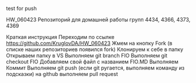 



test for push









HW_060423
Репозиторий для домашней работы групп 4434, 4366, 4373, 4369

Краткая инструкция
Переходим по ссылке https://github.com/KruglovDA/HW_060423
Жмем на кнопку Fork (в списке наших репозиториев появился fork)
Клонируем к себе в папку
Открываем папку в VS
Выполняем git branch FIO
Выполняем git checkout FIO
Добавляем свой файл с названием FIO.MD
Выполняем Коммит
Выполняем git push (если git ругается, выполняем команду из подсказки)
на github выполняем pull request













<!-- # Git User manual
Local Repo
*git init -initialises local repo
*git add filename - adds file to repo
*git commit - commts files to repo
*git log - shows commit log

for reference:
from git --help
The most commonly used git commands are:
   add        Add file contents to the index
   bisect     Find by binary search the change that introduced a bug
   branch     List, create, or delete branches
   checkout   Checkout a branch or paths to the working tree
   clone      Clone a repository into a new directory
   commit     Record changes to the repository
   diff       Show changes between commits, commit and working tree, etc
   fetch      Download objects and refs from another repository
   grep       Print lines matching a pattern
   init       Create an empty Git repository or reinitialize an existing one
   log        Show commit logs
   merge      Join two or more development histories together
   mv         Move or rename a file, a directory, or a symlink
   pull       Fetch from and merge with another repository or a local branch
   push       Update remote refs along with associated objects
   rebase     Forward-port local commits to the updated upstream head
   reset      Reset current HEAD to the specified state
   rm         Remove files from the working tree and from the index
   show       Show various types of objects
   status     Show the working tree status
   tag        Create, list, delete or verify a tag object signed with GPG

#text bolding
#lists
*Element1
*Element2
*Element3
To add numbered lists, we just need to ...

#to  make a text bould, we need to leave in front and rear of it with double stars ** or underline symbool
#Alternate meanings of text selection methods...:

Заголовок первого уровня
========================
Заголовок второго уровня
-------------------------
Заголовки первого, третьего и шестого уровней, выполненные с помощью символа («#»), выглядят следующим образом:

#  Заголовок первого уровня
###  Заголовок третьего уровня
######  Заголовок шестого уровня



130423
